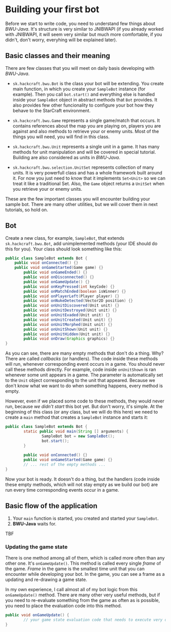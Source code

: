 # Building your first bot
 
Before we start to write code, you need to understand few things about *BWU-Java*. It's structure is very similar to JNIBWAPI (if you already worked with JNIBWAPI, it will seem very similar but much more comfortable, if you didn't, don't worry, everyhing will be explained later).
 
## Basic classes and their meaning
 
There are few classes that you will meet on daily basis developing with *BWU-Java*.
 
* ``sk.hackcraft.bwu.Bot`` is the class your bot will be extending. You create main function, in which you create your ``SampleBot`` instance (for example). Then you call ``bot.start()`` and everything else is handled inside your ``SampleBot`` object in abstract methods that ``Bot`` provides. It also provides few other funcionality to configure your bot how they behave to the StarCraft environment.
 
* ``sk.hackcraft.bwu.Game`` represents a single game/match that occurs. It contains references about the map you are playing on, players you are against and also methods to retrieve your or enemy units. Most of the things you will need, you will find in this class.
 
* ``sk.hackcraft.bwu.Unit`` represents a single unit in a game. It has many methods for unit manipulation and will be covered in special tutorial. Building are also considered as units in *BWU-Java*.
 
* ``sk.hackcraft.bwu.selection.UnitSet`` represents collection of many units. It is very powerfull class and has a whole framework built around it. For now you just need to know that it implements ``Set<Unit>`` so we can treat it like a traditional Set. Also, the ``Game`` object returns a ``UnitSet`` when you retrieve your or enemy units.
 
These are the few important classes you will encounter building your sample bot. There are many other utilities, but we will cover them in next tutorials, so hold on.
 
## Bot
 
Create a new class, for example, ``SampleBot``, that extends ``sk.hackcraft.bwu.Bot``, add unimplemented methods (your IDE should do this for you). Your class should look something like this:
 
```java
public class SampleBot extends Bot {
    public void onConnected() {}
    public void onGameStarted(Game game) {}
        public void onGameEnded() {}
        public void onDisconnected() {}
        public void onGameUpdate() {}
        public void onKeyPressed(int keyCode) {}
        public void onMatchEnded(boolean isWinner) {}
        public void onPlayerLeft(Player player) {}
        public void onNukeDetected(Vector2D position) {}
        public void onUnitDiscovered(Unit unit) {}
        public void onUnitDestroyed(Unit unit) {}
        public void onUnitEvaded(Unit unit) {}
        public void onUnitCreated(Unit unit) {}
        public void onUnitMorphed(Unit unit) {}
        public void onUnitShown(Unit unit) {}
        public void onUnitHidden(Unit unit) {}
        public void onDraw(Graphics graphics) {}
}
```
 
As you can see, there are many empty methods that don't do a thing. Why? There are called *callbacks* (or handlers). The code inside these methods will run, whenever corresponding event occurs in a game. You should never call these methods directly. For example, code inside ``onUnitShown`` is ran whenever some unit appears in a game. The parameter is automatically set to the ``Unit`` object corresponding to the unit that appeared. Because we don't know what we want to do when something happens, every method is empty.
 
However, even if we placed some code to these methods, they would never run, because *we didn't start* this bot yet. But don't worry, it's simple. At the beginning of this class (or any class, but we will do this here) we need to create a ``main`` method that creates a ``SampleBot`` instance and starts it:
 
```java
public class SampleBot extends Bot {
        static public void main(String [] arguments) {
                SampleBot bot = new SampleBot();
                bot.start();
        }
       
        public void onConnected() {}
        public void onGameStarted(Game game) {}
        // ... rest of the empty methods ...
}
```
 
Now your bot is ready. It doesn't do a thing, but the handlers (code inside these empty methods, which will not stay empty as we build our bot) are run every time corresponding events occur in a game.
 
## Basic flow of the application
 
1. Your ``main`` function is started, you created and started your ``SampleBot``.
2. **BWU-Java** waits for.
 
TBF
 
### Updating the game state
 
There is one method among all of them, which is called more often than any other one. It's ``onGameUpdate()``. This method is called
every single *frame* of the game. *Frame* in the game is the smallest time unit that you can encounter while developing
your bot. In the game, you can see a frame as a updating and re-drawing a game state.
 
In my own experience, I call almost all of my bot logic from this ``onGameUpdate()`` method. There are many other
very useful methods, but if you need to re-evaluate something from the game as often as is possible, you need
to place the evaluation code into this method.
 
```java
public void onGameUpdate() {
        // your game state evaluation code that needs to execute very often
}
```
